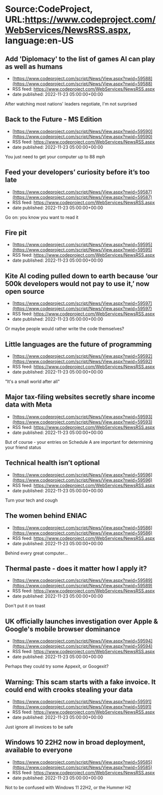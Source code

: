 # Source:CodeProject, URL:https://www.codeproject.com/WebServices/NewsRSS.aspx, language:en-US

## Add 'Diplomacy' to the list of games AI can play as well as humans
 - [https://www.codeproject.com/script/News/View.aspx?nwid=59588](https://www.codeproject.com/script/News/View.aspx?nwid=59588)
 - RSS feed: https://www.codeproject.com/WebServices/NewsRSS.aspx
 - date published: 2022-11-23 05:00:00+00:00

After watching most nations' leaders negotiate, I'm not surprised

## Back to the Future - MS Edition
 - [https://www.codeproject.com/script/News/View.aspx?nwid=59590](https://www.codeproject.com/script/News/View.aspx?nwid=59590)
 - RSS feed: https://www.codeproject.com/WebServices/NewsRSS.aspx
 - date published: 2022-11-23 05:00:00+00:00

You just need to get your computer up to 88 mph

## Feed your developers’ curiosity before it’s too late
 - [https://www.codeproject.com/script/News/View.aspx?nwid=59587](https://www.codeproject.com/script/News/View.aspx?nwid=59587)
 - RSS feed: https://www.codeproject.com/WebServices/NewsRSS.aspx
 - date published: 2022-11-23 05:00:00+00:00

Go on: you know you want to read it

## Fire pit
 - [https://www.codeproject.com/script/News/View.aspx?nwid=59595](https://www.codeproject.com/script/News/View.aspx?nwid=59595)
 - RSS feed: https://www.codeproject.com/WebServices/NewsRSS.aspx
 - date published: 2022-11-23 05:00:00+00:00



## Kite AI coding pulled down to earth because ‘our 500k developers would not pay to use it,’ now open source
 - [https://www.codeproject.com/script/News/View.aspx?nwid=59597](https://www.codeproject.com/script/News/View.aspx?nwid=59597)
 - RSS feed: https://www.codeproject.com/WebServices/NewsRSS.aspx
 - date published: 2022-11-23 05:00:00+00:00

Or maybe people would rather write the code themselves?

## Little languages are the future of programming
 - [https://www.codeproject.com/script/News/View.aspx?nwid=59592](https://www.codeproject.com/script/News/View.aspx?nwid=59592)
 - RSS feed: https://www.codeproject.com/WebServices/NewsRSS.aspx
 - date published: 2022-11-23 05:00:00+00:00

"It's a small world after all"

## Major tax-filing websites secretly share income data with Meta
 - [https://www.codeproject.com/script/News/View.aspx?nwid=59593](https://www.codeproject.com/script/News/View.aspx?nwid=59593)
 - RSS feed: https://www.codeproject.com/WebServices/NewsRSS.aspx
 - date published: 2022-11-23 05:00:00+00:00

But of course - your entries on Schedule A are important for determining your friend status

## Technical health isn’t optional
 - [https://www.codeproject.com/script/News/View.aspx?nwid=59596](https://www.codeproject.com/script/News/View.aspx?nwid=59596)
 - RSS feed: https://www.codeproject.com/WebServices/NewsRSS.aspx
 - date published: 2022-11-23 05:00:00+00:00

Turn your tech and cough

## The women behind ENIAC
 - [https://www.codeproject.com/script/News/View.aspx?nwid=59586](https://www.codeproject.com/script/News/View.aspx?nwid=59586)
 - RSS feed: https://www.codeproject.com/WebServices/NewsRSS.aspx
 - date published: 2022-11-23 05:00:00+00:00

Behind every great computer...

## Thermal paste - does it matter how I apply it?
 - [https://www.codeproject.com/script/News/View.aspx?nwid=59589](https://www.codeproject.com/script/News/View.aspx?nwid=59589)
 - RSS feed: https://www.codeproject.com/WebServices/NewsRSS.aspx
 - date published: 2022-11-23 05:00:00+00:00

Don't put it on toast

## UK officially launches investigation over Apple & Google's mobile browser dominance
 - [https://www.codeproject.com/script/News/View.aspx?nwid=59594](https://www.codeproject.com/script/News/View.aspx?nwid=59594)
 - RSS feed: https://www.codeproject.com/WebServices/NewsRSS.aspx
 - date published: 2022-11-23 05:00:00+00:00

Perhaps they could try some Appexit, or Googexit?

## Warning: This scam starts with a fake invoice. It could end with crooks stealing your data
 - [https://www.codeproject.com/script/News/View.aspx?nwid=59591](https://www.codeproject.com/script/News/View.aspx?nwid=59591)
 - RSS feed: https://www.codeproject.com/WebServices/NewsRSS.aspx
 - date published: 2022-11-23 05:00:00+00:00

Just ignore all invoices to be safe

## Windows 10 22H2 now in broad deployment, available to everyone
 - [https://www.codeproject.com/script/News/View.aspx?nwid=59585](https://www.codeproject.com/script/News/View.aspx?nwid=59585)
 - RSS feed: https://www.codeproject.com/WebServices/NewsRSS.aspx
 - date published: 2022-11-23 05:00:00+00:00

Not to be confused with Windows 11 22H2, or the Hummer H2

